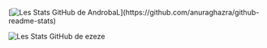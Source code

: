 [![Les Stats GitHub de AndrobaL](https://github-readme-stats.vercel.app/api?username=androbal&show_icons=true&theme=synthwave&count_private=true&include_all_commits=true")](https://github.com/anuraghazra/github-readme-stats)



![Les Stats GitHub de ezeze](https://github-readme-stats.vercel.app/api?username=androbal&show_icons=true)
